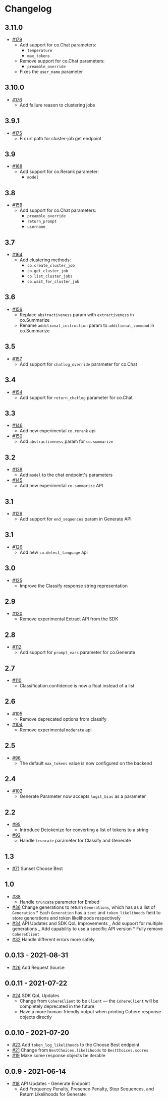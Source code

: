 # Changelog

## 3.11.0
- [#179](https://github.com/cohere-ai/cohere-python/pull/179)
  - Add support for co.Chat parameters:
    - `temperature`
    - `max_tokens`
  - Remove support for co.Chat parameters:
    - `preamble_override`
  - Fixes the `user_name` parameter

## 3.10.0
- [#176](https://github.com/cohere-ai/cohere-python/pull/176)
  - Add failure reason to clustering jobs

## 3.9.1
- [#175](https://github.com/cohere-ai/cohere-python/pull/175)
  - Fix url path for cluster-job get endpoint

## 3.9
- [#168](https://github.com/cohere-ai/cohere-python/pull/168)
  - Add support for co.Rerank parameter:
    - `model`

## 3.8
- [#158](https://github.com/cohere-ai/cohere-python/pull/158)
  - Add support for co.Chat parameters:
    - `preamble_override`
    - `return_prompt`
    - `username`

## 3.7
- [#164](https://github.com/cohere-ai/cohere-python/pull/164)
  - Add clustering methods:
    - `co.create_cluster_job`
    - `co.get_cluster_job`
    - `co.list_cluster_jobs`
    - `co.wait_for_cluster_job`

## 3.6
- [#156](https://github.com/cohere-ai/cohere-python/pull/156)
  - Replace `abstractiveness` param with `extractiveness` in co.Summarize
  - Rename `additional_instruction` param to `additional_command` in co.Summarize

## 3.5

- [#157](https://github.com/cohere-ai/cohere-python/pull/157)
  - Add support for `chatlog_override` parameter for co.Chat

## 3.4

- [#154](https://github.com/cohere-ai/cohere-python/pull/154)
  - Add support for `return_chatlog` parameter for co.Chat

## 3.3

- [#146](https://github.com/cohere-ai/cohere-python/pull/146)
  - Add new experimental `co.rerank` api
- [#150](https://github.com/cohere-ai/cohere-python/pull/150)
  - Add `abstractiveness` param for `co.summarize`

## 3.2

- [#138](https://github.com/cohere-ai/cohere-python/pull/138)
  - Add `model` to the chat endpoint's parameters
- [#145](https://github.com/cohere-ai/cohere-python/pull/145)
  - Add new experimental `co.summarize` API

## 3.1

- [#129](https://github.com/cohere-ai/cohere-python/pull/129)
  - Add support for `end_sequences` param in Generate API

## 3.1

- [#126](https://github.com/cohere-ai/cohere-python/pull/126)
  - Add new `co.detect_language` api

## 3.0

- [#125](https://github.com/cohere-ai/cohere-python/pull/123)
  - Improve the Classify response string representation

## 2.9

- [#120](https://github.com/cohere-ai/cohere-python/pull/120)
  - Remove experimental Extract API from the SDK

## 2.8

- [#112](https://github.com/cohere-ai/cohere-python/pull/112)
  - Add support for `prompt_vars` parameter for co.Generate

## 2.7

- [#110](https://github.com/cohere-ai/cohere-python/pull/110)
  - Classification.confidence is now a float instead of a list

## 2.6

- [#105](https://github.com/cohere-ai/cohere-python/pull/105)
  - Remove deprecated options from classify
- [#104](https://github.com/cohere-ai/cohere-python/pull/104)
  - Remove experimental `moderate` api

## 2.5

- [#96](https://github.com/cohere-ai/cohere-python/pull/96)
  - The default `max_tokens` value is now configured on the backend

## 2.4

- [#102](https://github.com/cohere-ai/cohere-python/pull/102)
  - Generate Parameter now accepts `logit_bias` as a parameter

## 2.2

- [#95](https://github.com/cohere-ai/cohere-python/pull/95)
  - Introduce Detokenize for converting a list of tokens to a string
- [#92](https://github.com/cohere-ai/cohere-python/pull/92)
  - Handle `truncate` parameter for Classify and Generate

## 1.3

- [#71](https://github.com/cohere-ai/cohere-python/pull/71) Sunset Choose Best

## 1.0

- [#38](https://github.com/cohere-ai/cohere-python/pull/38)
  - Handle `truncate` parameter for Embed
- [#36](https://github.com/cohere-ai/cohere-python/pull/36)
  Change generations to return `Generations`, which has as a list of `Generation` \* Each `Generation` has a `text` and `token_likelihoods` field to store generations and token likelihoods respectively
- [#34](https://github.com/cohere-ai/cohere-python/pull/34)
  API Updates and SDK QoL Improvements
  _ Add support for multiple generations
  _ Add capability to use a specific API version \* Fully remove `CohereClient`
- [#32](https://github.com/cohere-ai/cohere-python/pull/32)
  Handle different errors more safely

## 0.0.13 - 2021-08-31

- [#26](https://github.com/cohere-ai/cohere-python/pull/26) Add Request Source

## 0.0.11 - 2021-07-22

- [#24](https://github.com/cohere-ai/cohere-python/pull/24) SDK QoL Updates
  - Change from `CohereClient` to be `Client` –– the `CohereClient` will be completely deprecated in the future
  - Have a more human-friendly output when printing Cohere response objects directly

## 0.0.10 - 2021-07-20

- [#23](https://github.com/cohere-ai/cohere-python/pull/23) Add `token_log_likelihoods` to the Choose Best endpoint
- [#21](https://github.com/cohere-ai/cohere-python/pull/21) Change from `BestChoices.likelihoods` to `BestChoices.scores`
- [#19](https://github.com/cohere-ai/cohere-python/pull/19) Make some response objects be iterable

## 0.0.9 - 2021-06-14

- [#18](https://github.com/cohere-ai/cohere-python/pull/18) API Updates - Generate Endpoint
  - Add Frequency Penalty, Presence Penalty, Stop Sequences, and Return Likelihoods for Generate
